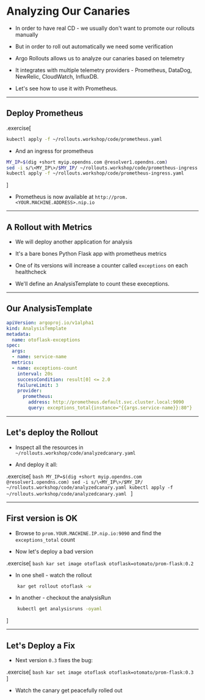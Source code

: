 # Analyzing Our Canaries

- In order to have real CD - we usually don't want to promote our rollouts manually

- But in order to roll out automatically we need some verification

- Argo Rollouts allows us to analyze our canaries based on telemetry

- It integrates with multiple telemetry providers - Prometheus, DataDog, NewRelic, CloudWatch, InfluxDB.

- Let's see how to use it with Prometheus.

---

## Deploy Prometheus

.exercise[
```bash
kubectl apply -f ~/rollouts.workshop/code/prometheus.yaml
```
- And an ingress for prometheus
```bash
MY_IP=$(dig +short myip.opendns.com @resolver1.opendns.com)
sed -i s/\<MY_IP\>/$MY_IP/ ~/rollouts.workshop/code/prometheus-ingress.yaml
kubectl apply -f ~/rollouts.workshop/code/prometheus-ingress.yaml
```
]

- Prometheus is now available at `http://prom.<YOUR.MACHINE.ADDRESS>.nip.io`
---

## A Rollout with Metrics

- We will deploy another application for analysis

- It's a bare bones Python Flask app with prometheus metrics

- One of its versions will increase a counter called `exceptions` on each healthcheck

- We'll define an AnalysisTemplate to count these execeptions.

---

## Our AnalysisTemplate

```yaml
apiVersion: argoproj.io/v1alpha1
kind: AnalysisTemplate
metadata:
  name: otoflask-exceptions
spec:
  args:
  - name: service-name
  metrics:
  - name: exceptions-count
    interval: 20s
    successCondition: result[0] <= 2.0
    failureLimit: 3
    provider:
      prometheus:
        address: http://prometheus.default.svc.cluster.local:9090
        query: exceptions_total{instance="{{args.service-name}}:80"} 
```

---

## Let's deploy the Rollout

- Inspect all the resources in `~/rollouts.workshop/code/analyzedcanary.yaml`

- And deploy it all:

.exercise[
    ```bash
    MY_IP=$(dig +short myip.opendns.com @resolver1.opendns.com)
sed -i s/\<MY_IP\>/$MY_IP/ ~/rollouts.workshop/code/analyzedcanary.yaml
    kubectl apply -f ~/rollouts.workshop/code/analyzedcanary.yaml
    ```
]

---

## First version is OK

- Browse to `prom.YOUR.MACHINE.IP.nip.io:9090` and find the `exceptions_total` count

- Now let's deploy a bad version

.exercise[
    ```bash
    kar set image otoflask otoflask=otomato/prom-flask:0.2
    ```

- In one shell - watch the rollout
```bash
    kar get rollout otoflask -w
```
- In another - checkout the analysisRun
```bash
    kubectl get analysisruns -oyaml 
```
]

---

## Let's Deploy a Fix

- Next version `0.3` fixes the bug:

.exercise[
    ```bash
    kar set image otoflask otoflask=otomato/prom-flask:0.3
    ```
]

- Watch the canary get peacefully rolled out

